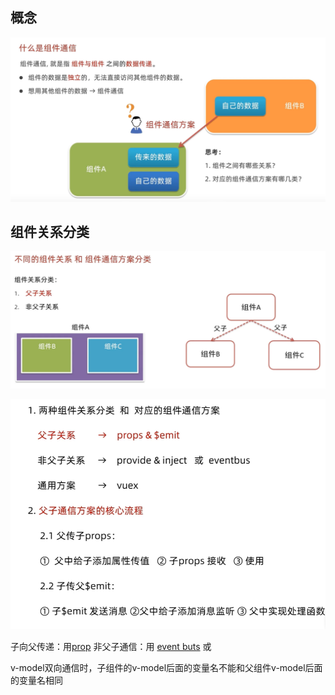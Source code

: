
## 概念

![](../../img/Pasted%20image%2020250301212151.png)


## 组件关系分类

![](../../img/Pasted%20image%2020250301212211.png)


![](../../img/Pasted%20image%2020250301212243.png)

子向父传递：用[prop](prop.md)
非父子通信：用 [event buts](event%20buts%20事件总线.md) 或 


v-model双向通信时，子组件的v-model后面的变量名不能和父组件v-model后面的变量名相同
